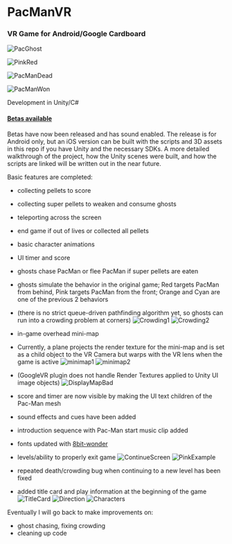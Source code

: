 # PacManVR

### VR Game for Android/Google Cardboard

![PacGhost](/img/pacman_orange_cyan.PNG)

![PinkRed](/img/pink_red.PNG)

![PacManDead](/img/pacman_dead.PNG)

![PacManWon](/img/FinalScore.PNG)

Development in Unity/C#

#### [Betas available](/Builds)
Betas have now been released and has sound enabled. The 
release is for Android only, but an iOS version can be built with 
the scripts and 3D assets in this repo if you have Unity and the necessary SDKs. 
A more detailed walkthrough of the project, how the Unity scenes
were built, and how the scripts are linked will be written out in the
near future.

Basic features are completed:
* collecting pellets to score
* collecting super pellets to weaken and consume ghosts
* teleporting across the screen
* end game if out of lives or collected all pellets
* basic character animations 
* UI timer and score
* ghosts chase PacMan or flee PacMan if super pellets are eaten 
* ghosts simulate the behavior in the original game; Red targets PacMan from behind, Pink targets PacMan from the front; Orange and Cyan are one of the previous 2 behaviors
* (there is no strict queue-driven pathfinding algorithm yet, so ghosts can run into a crowding problem at corners)
![Crowding1](/img/crowding_problem1.PNG)
![Crowding2](/img/crowding_problem2.PNG)

* in-game overhead mini-map 
* Currently, a plane projects the render texture for the mini-map and is set as a child object to the VR Camera but warps with the VR lens when the game is active ![minimap1](/img/minimap_temp_1.PNG)  ![minimap2](/img/minimap_temp_play.PNG)
* (GoogleVR plugin does not handle Render Textures applied to Unity UI image objects)
![DisplayMapBad](/img/overheadmap_notworking.PNG)

* score and timer are now visible by making the UI text children of the Pac-Man mesh
* sound effects and cues have been added
* introduction sequence with Pac-Man start music clip added
* fonts updated with [8bit-wonder](http://www.dafont.com/8bit-wonder.font)
* levels/ability to properly exit game
![ContinueScreen](/img/FontExample_continue_Screen.PNG)
![PinkExample](/img/Pink_example.PNG)
* repeated death/crowding bug when continuing to a new level has been fixed
* added title card and play information at the beginning of the game
![TitleCard](/img/intro_title_vr.PNG) 
![Direction](/img/intro_direction_vr.PNG)
![Characters](/img/intro_direction_char_vr.PNG)

Eventually I will go back to make improvements on:
* ghost chasing, fixing crowding
* cleaning up code


